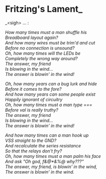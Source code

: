 # Fritzing's Lament_

_\<sigh\> ... : 

_How many times must a man shuffle his  
Breadboard layout again?  
And how many wires must be trim'd and cut  
Before no connection is unsound?  
Oh, how many times will the LEDs be  
Completely the wrong way around?  
The answer, my friend  
Is blowing in the wind...  
The answer is blowin' in the wind!_

_Oh, how many years can a bug lurk and hide  
Before it comes to the fore?  
And how many years can some people exist  
Happily ignorant of circuitry  
Oh, how many times must a man type ===  
Before val is really truthy?  
The answer, my friend  
Is blowing in the wind...  
The answer is blowin' in the wind!_

_And how many times can a man hook up  
VSS straight to the GND?  
And recalculate the series resistance  
So that the relays don't fry?  
Oh, how many times must a man palm his face  
And ask "Oh god, f&@*&%@ why???"  
The answer, my friend, is blowin' in the wind,  
The answer is blowin' in the wind._

